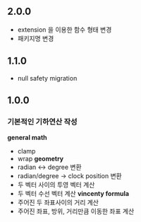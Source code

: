 ## 2.0.0
- extension 을 이용한 함수 형태 변경
- 패키지명 변경

## 1.1.0
- null safety migration

## 1.0.0
### 기본적인 기하연산 작성
**general math**
- clamp
- wrap
**geometry**
- radian <-> degree 변환
- radian/degree -> clock position 변환
- 두 벡터 사이의 투영 벡터 계산
- 두 벡터 수선 벡터 계산
**vincenty formula**
- 주어진 두 좌표사이의 거리 계산
- 주어진 좌표, 방위, 거리만큼 이동한 좌표 계산